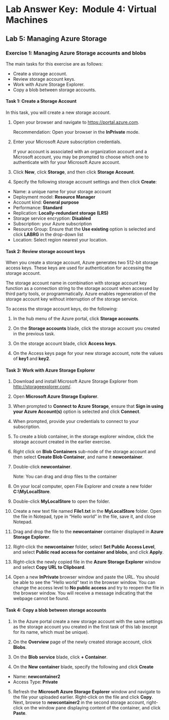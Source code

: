 # Lab Answer Key:  Module 4: Virtual Machines
## Lab 5: Managing Azure Storage
  
### Exercise 1: Managing Azure Storage accounts and blobs
  
The main tasks for this exercise are as follows:

- Create a storage account.
- Review storage account keys.
- Work with Azure Storage Explorer.
- Copy a blob between storage accounts.

#### Task 1: Create a Storage Account

In this task, you will create a new storage account.

1. Open your browser and navigate to https://portal.azure.com. 

    Recommendation: Open your browser in the **InPrivate** mode.

2. Enter your Microsoft Azure subscription credentials.

    If your account is associated with an organization account and a Microsoft account, you may be prompted to choose which one to authenticate with for your Microsoft Azure account.

3. Click **New**, click **Storage**, and then click **Storage Account**.

4. Specify the following storage account settings and then click **Create**:

- Name: a unique name for your storage account
- Deployment model: **Resource Manager**
- Account kind: **General purpose**
- Performance: **Standard**
- Replication: **Locally-redundant storage (LRS)**
- Storage service encryption: **Disabled**
- Subscription: your Azure subscription
- Resource Group: Ensure that the **Use existing** option is selected and click **LABRG** in the drop-down list
- Location: Select region nearest your location.

#### Task 2: Review storage account keys

When you create a storage account, Azure generates two 512-bit storage access keys. These keys are used for authentication for accessing the storage account.

The storage account name in combination with storage account key function as a connection string to the storage account when accessed by third party tools, or programmatically.  Azure enables regeneration of the storage account key without interruption of the storage service.

To access the storage account keys, do the following:

1. In the hub menu of the Azure portal, click **Storage accounts**.

2. On the **Storage accounts** blade, click the storage account you created in the previous task.

3. On the storage account blade, click **Access keys**.

4. On the Access keys page for your new storage account, note the values of **key1** and **key2**.


#### Task 3: Work with Azure Storage Explorer

1. Download and install Microsoft Azure Storage Explorer from http://storageexplorer.com/.
 
2. Open **Microsoft Azure Storage Explorer**.

3. When prompted to **Connect to Azure Storage**, ensure that **Sign in using your Azure Account(s)** option is selected and click **Connect**.

4. When prompted, provide your credentials to connect to your subscription.

5. To create a blob container, in the storage explorer window, click the storage account created in the earlier exercise. 

6. Right click on **Blob Containers** sub-node of the storage account and then select **Create Blob Container**, and name it **newcontainer**.

7. Double-click **newcontainer**.

    Note: You can drag and drop files to the container

8. On your local computer, open File Explorer and create a new folder **C:\MyLocalStore**.

9. Double-click **MyLocalStore** to open the folder.

10. Create a new text file named **File1.txt** in the **MyLocalStore** folder. Open the file in Notepad, type in “Hello world” in the file, save it, and close Notepad.

11. Drag and drop the file to the **newcontainer** container displayed in **Azure Storage Explorer**.

12. Right-click the **newcontainer** folder, select **Set Public Access Level**, and select **Public read access for container and blobs**, and click **Apply**.

13. Right-click the newly copied file in the **Azure Storage Explorer** window and select **Copy URL to Clipboard**.

14. Open a new **InPrivate** browser window and paste the URL. You should be able to see the “Hello world” text in the browser window. You can change the access level to **No public access** and try to reopen the file in the browser window. You will receive a message indicating that the webpage cannot be found.


#### Task 4: Copy a blob between storage accounts

1. In the Azure portal create a new storage account with the same settings as the storage account you created in the first task of this lab (except for its name, which must be unique).

2. On the **Overview** page of the newly created storage account, click **Blobs**. 

3. On the **Blob service** blade, click **+ Container**. 

4. On the **New container** blade, specify the following and click **Create**

- Name: **newcontainer2**
- Access Type: **Private**

5. Refresh the **Microsoft Azure Storage Explorer** window and navigate to the file your uploaded earlier. Right-click on the file and click **Copy**. Next, browse to **newcontainer2** in the second storage account, right-click on the window pane displaying content of the container, and click **Paste**.
